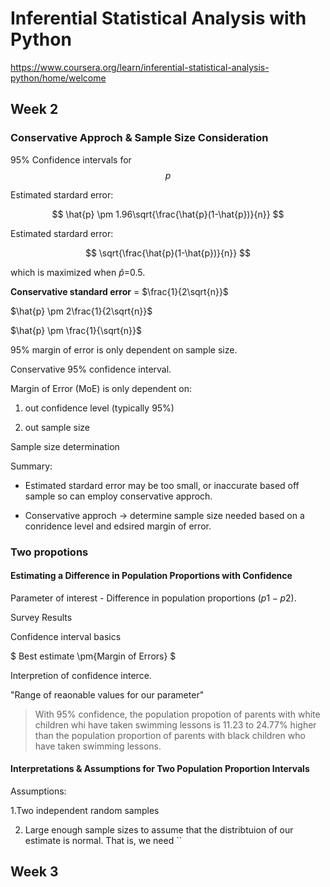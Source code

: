 # Inferential Statistical Analysis with Python

https://www.coursera.org/learn/inferential-statistical-analysis-python/home/welcome



## Week 2


### Conservative Approch & Sample Size Consideration

95% Confidence intervals for $$p$$

Estimated stardard error: 

$$
\hat{p} \pm 1.96\sqrt{\frac{\hat{p}(1-\hat{p})}{n}}
$$

Estimated stardard error:

$$
\sqrt{\frac{\hat{p}(1-\hat{p})}{n}}
$$

which is maximized when $\hat{p}$=0.5. 

**Conservative standard error** = $\frac{1}{2\sqrt{n}}$


$\hat{p} \pm 2\frac{1}{2\sqrt{n}}$

$\hat{p} \pm \frac{1}{\sqrt{n}}$

95% margin of error is only dependent on sample size. 

Conservative 95% confidence interval.

Margin of Error (MoE) is only dependent on:

1) out confidence level (typically 95%)

2) out sample size

Sample size determination 

Summary: 

* Estimated stardard error may be too small, or inaccurate based off sample so can employ conservative approch. 

* Conservative approch -> determine sample size needed based on a conridence level and edsired margin of error. 

### Two propotions

#### Estimating a Difference in Population Proportions with Confidence


Parameter of interest - Difference in population proportions ($p1 - p2$). 


Survey Results

Confidence interval basics

$ Best estimate \pm{Margin of Errors} $


Interpretion of confidence interce. 

"Range of reaonable values for our parameter"

> With 95% confidence, the population propotion of parents with white children whi have taken swimming lessons is 11.23 to 24.77% higher than the population proportion of parents with black children who have taken swimming lessons. 


#### Interpretations & Assumptions for Two Population Proportion Intervals

Assumptions:

1.Two independent random samples

2. Large enough sample sizes to assume that the distribtuion of our estimate is normal. That is, we need ``

## Week 3


